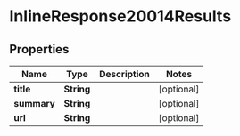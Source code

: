 

# InlineResponse20014Results

## Properties

Name | Type | Description | Notes
------------ | ------------- | ------------- | -------------
**title** | **String** |  |  [optional]
**summary** | **String** |  |  [optional]
**url** | **String** |  |  [optional]




